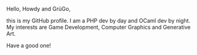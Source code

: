 Hello, Howdy and GrüGo,

this is my GitHub profile. I am a PHP dev by day and OCaml dev by night. My interests are Game Development, Computer Graphics and Generative Art.

Have a good one!
